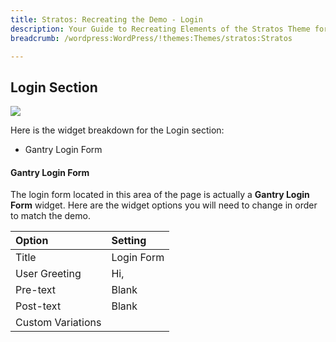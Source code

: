 ```yaml
---
title: Stratos: Recreating the Demo - Login
description: Your Guide to Recreating Elements of the Stratos Theme for WordPress
breadcrumb: /wordpress:WordPress/!themes:Themes/stratos:Stratos

---
```


Login Section
-----

![][demo]

Here is the widget breakdown for the Login section:

* Gantry Login Form

#### Gantry Login Form

The login form located in this area of the page is actually a **Gantry Login Form** widget. Here are the widget options you will need to change in order to match the demo.

| Option            | Setting    | 
| :---------------- | :--------- | 
| Title             | Login Form | 
| User Greeting     | Hi,        | 
| Pre-text          | Blank      | 
| Post-text         | Blank      | 
| Custom Variations |            |  

[demo]: assets/demo_10.jpeg